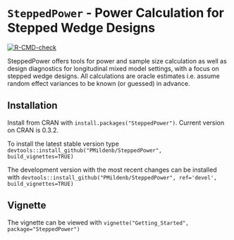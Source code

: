 
# `SteppedPower` - Power Calculation for Stepped Wedge Designs

<!-- badges: start -->
  [![R-CMD-check](https://github.com/PMildenb/SteppedPower/workflows/R-CMD-check/badge.svg)](https://github.com/PMildenb/SteppedPower/actions)
  <!-- badges: end -->

SteppedPower offers tools for power and sample size calculation as well as 
design diagnostics for 
longitudinal mixed model settings, with a focus on stepped wedge designs.
All calculations are oracle estimates i.e. assume random effect variances 
to be known (or guessed) in advance. 


## Installation

Install from CRAN with
`install.packages("SteppedPower")`. 
Current version on CRAN is 0.3.2.

To install the latest stable version type    
`devtools::install_github("PMildenb/SteppedPower", build_vignettes=TRUE)`  

The development version with the most recent changes can be installed with
`devtools::install_github("PMildenb/SteppedPower", ref='devel', build_vignettes=TRUE)`


## Vignette 
The vignette can be viewed with
`vignette("Getting_Started", package="SteppedPower")`
